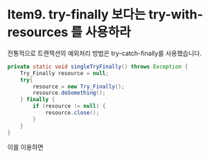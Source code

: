 # Item9. try-finally 보다는 try-with-resources 를 사용하라
전통적으로 트랜잭션의 예외처리 방법은 try-catch-finally를 사용했습니다.
```java
private static void singleTryFinally() throws Exception {
    Try_Finally resource = null;
    try{
        resource = new Try_Finally();
        resource.doSomething();
    } finally {
        if (resource != null) {
            resource.close();
        }
    }
}
```
이를 이용하면 
